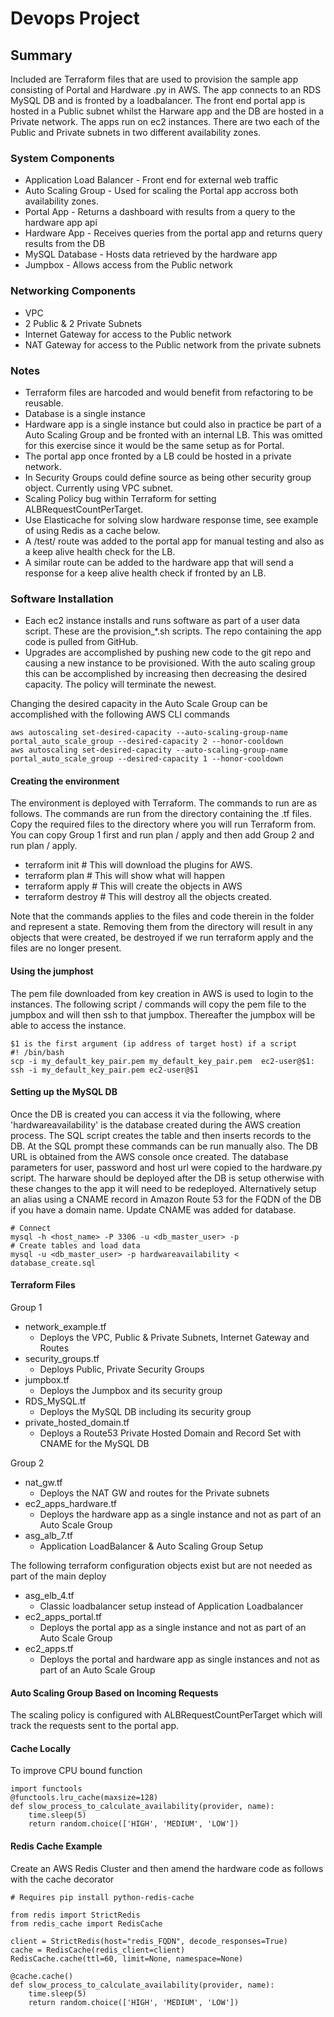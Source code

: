 # Devops Project

## Summary
Included are Terraform files that are used to provision the sample app consisting of Portal and Hardware .py in AWS.  The app connects to an RDS MySQL DB and is fronted by a loadbalancer. The front end portal app is hosted in a Public subnet whilst the Harware app and the DB are hosted in a Private network. The apps run on ec2 instances. There are two each of the Public and Private subnets in two different availability zones.

### System Components
* Application Load Balancer - Front end for external web traffic
* Auto Scaling Group - Used for scaling the Portal app accross both availability zones.
* Portal App - Returns a dashboard with results from a query to the hardware app api
* Hardware App - Receives queries from the portal app and returns query results from the DB
* MySQL Database - Hosts data retrieved by the hardware app
* Jumpbox - Allows access from the Public network

### Networking Components
* VPC
* 2 Public & 2 Private Subnets
* Internet Gateway for access to the Public network
* NAT Gateway for access to the Public network from the private subnets

### Notes
* Terraform files are harcoded and would benefit from refactoring to be reusable.
* Database is a single instance
* Hardware app is a single instance but could also in practice be part of a Auto Scaling Group and be fronted with an internal LB.  This was omitted for this exercise since it would be the same setup as for Portal.
* The portal app once fronted by a LB could be hosted in a private network.
* In Security Groups could define source as being other security group object.  Currently using VPC subnet.
* Scaling Policy bug within Terraform for setting ALBRequestCountPerTarget.
* Use Elasticache for solving slow hardware response time, see example of using Redis as a cache below.
* A /test/ route was added to the portal app for manual testing and also as a keep alive health check for the LB.
* A similar route can be added to the hardware app that will send a response for a keep alive health check if fronted by an LB.

### Software Installation
* Each ec2 instance installs and runs software as part of a user data script.  These are the provision_\*.sh scripts. The repo containing the app code is pulled from GitHub.
* Upgrades are accomplished by pushing new code to the git repo and causing a new instance to be provisioned. With the auto scaling group this can be accomplished by increasing then decreasing the desired capacity. The policy will terminate the newest.

Changing the desired capacity in the Auto Scale Group can be accomplished with the following AWS CLI commands
```
aws autoscaling set-desired-capacity --auto-scaling-group-name portal_auto_scale_group --desired-capacity 2 --honor-cooldown
aws autoscaling set-desired-capacity --auto-scaling-group-name portal_auto_scale_group --desired-capacity 1 --honor-cooldown
```

#### Creating the environment
The environment is deployed with Terraform.  The commands to run are as follows.  The commands are run from the directory containing the .tf files.  Copy the required files to the directory where you will run Terraform from.  You can copy Group 1 first and run plan / apply and then add Group 2 and run plan / apply.

* terraform init          # This will download the plugins for AWS.
* terraform plan          # This will show what will happen
* terraform apply         # This will create the objects in AWS
* terraform destroy       # This will destroy all the objects created.

Note that the commands applies to the files and code therein in the folder and represent a state.  Removing them from the directory will result in any objects that were created, be destroyed if we run terraform apply and the files are no longer present. 

#### Using the jumphost
The pem file downloaded from key creation in AWS is used to login to the instances.  The following script / commands will copy the pem file to the jumpbox and will then ssh to that jumpbox.  Thereafter the jumpbox will be able to access the instance.
```
$1 is the first argument (ip address of target host) if a script
#! /bin/bash
scp -i my_default_key_pair.pem my_default_key_pair.pem  ec2-user@$1:
ssh -i my_default_key_pair.pem ec2-user@$1
```
#### Setting up the MySQL DB
Once the DB is created you can access it via the following, where 'hardwareavailability' is the database created during the AWS creation process. The SQL script creates the table and then inserts records to the DB.  At the SQL prompt these commands can be run manually also.  The DB URL is obtained from the AWS console once created.  The database parameters for user, password and host url were copied to the hardware.py script.  The harware should be deployed after the DB is setup otherwise with these changes to the app it will need to be redeployed.  Alternatively setup an alias using a CNAME record in Amazon Route 53 for the FQDN of the DB if you have a domain name. Update CNAME was added for database.
```
# Connect
mysql -h <host_name> -P 3306 -u <db_master_user> -p
# Create tables and load data
mysql -u <db_master_user> -p hardwareavailability < database_create.sql
```

#### Terraform Files
Group 1
* network_example.tf
  * Deploys the VPC, Public & Private Subnets, Internet Gateway and Routes
* security_groups.tf
  * Deploys Public, Private Security Groups
* jumpbox.tf
  * Deploys the Jumpbox and its security group
* RDS_MySQL.tf
  * Deploys the MySQL DB including its security group
* private_hosted_domain.tf
  * Deploys a Route53 Private Hosted Domain and Record Set with CNAME for the MySQL DB
  
Group 2
* nat_gw.tf
  * Deploys the NAT GW and routes for the Private subnets
* ec2_apps_hardware.tf
  * Deploys the hardware app as a single instance and not as part of an Auto Scale Group
* asg_alb_7.tf
  * Application LoadBalancer & Auto Scaling Group Setup

The following terraform configuration objects exist but are not needed as part of the main deploy
* asg_elb_4.tf
  * Classic loadbalancer setup instead of Application Loadbalancer
* ec2_apps_portal.tf
  * Deploys the portal app as a single instance and not as part of an Auto Scale Group
* ec2_apps.tf
  * Deploys the portal and hardware app as single instances and not as part of an Auto Scale Group

#### Auto Scaling Group Based on Incoming Requests
The scaling policy is configured with ALBRequestCountPerTarget which will track the requests sent to the portal app.

#### Cache Locally
To improve CPU bound function
```
import functools
@functools.lru_cache(maxsize=128)
def slow_process_to_calculate_availability(provider, name):
    time.sleep(5)
    return random.choice(['HIGH', 'MEDIUM', 'LOW'])
```

#### Redis Cache Example
Create an AWS Redis Cluster and then amend the hardware code as follows with the cache decorator

```
# Requires pip install python-redis-cache

from redis import StrictRedis
from redis_cache import RedisCache

client = StrictRedis(host="redis_FQDN", decode_responses=True)
cache = RedisCache(redis_client=client)
RedisCache.cache(ttl=60, limit=None, namespace=None)

@cache.cache()
def slow_process_to_calculate_availability(provider, name):
    time.sleep(5)
    return random.choice(['HIGH', 'MEDIUM', 'LOW'])
```


